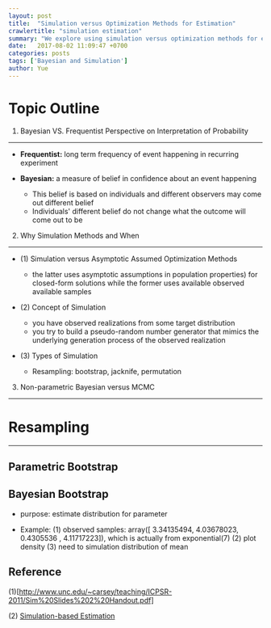 ```yaml
---
layout: post
title:  "Simulation versus Optimization Methods for Estimation"
crawlertitle: "simulation estimation"
summary: "We explore using simulation versus optimization methods for estimation"
date:   2017-08-02 11:09:47 +0700
categories: posts
tags: ['Bayesian and Simulation']
author: Yue
---
```


# Topic Outline

1. Bayesian VS. Frequentist Perspective on Interpretation of Probability
---

* **Frequentist:** long term frequency of event happening in recurring experiment

* **Bayesian:** a measure of belief in confidence about an event happening
  - This belief is based on individuals and different observers may come out different belief
  - Individuals' different belief do not change what the outcome will come out to be


2. Why Simulation Methods and When
---
* (1) Simulation versus Asymptotic Assumed Optimization Methods

  - the latter uses asymptotic assumptions in population properties) for closed-form solutions while the former uses available observed available samples

* (2) Concept of Simulation

  - you have observed realizations from some target distribution
  - you try to build a pseudo-random number generator that mimics the underlying generation process of the observed realization

* (3) Types of Simulation

  - Resampling: bootstrap, jacknife, permutation


3. Non-parametric Bayesian versus MCMC
---

# Resampling
___

Parametric Bootstrap
---

Bayesian Bootstrap
---

* purpose: estimate distribution for parameter

* Example:
(1) observed samples: array([ 3.34135494,  4.03678023,  0.4305536 ,  4.11717223]), which is actually from exponential(7)
(2) plot density
(3) need to simulation distribution of mean


Reference
---
(1)[http://www.unc.edu/~carsey/teaching/ICPSR-2011/Sim%20Slides%202%20Handout.pdf]

(2) [Simulation-based Estimation](http://www.people.virginia.edu/~sns5r/resint/simulstf/simuljelt.pdf)
